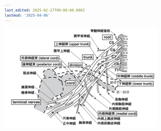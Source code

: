 ```yaml
---
last_edited: 2025-02-27T00:00:00.000Z
lastmod: '2025-04-06'
---
```





![image-20250224104236005](assets/image-20250224104236005.png)
